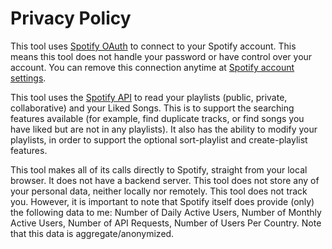 # Privacy Policy

This tool uses [Spotify OAuth](https://developer.spotify.com/documentation/general/guides/authorization/) to connect to your Spotify account. This means this tool does not handle your password or have control over your account. You can remove this connection anytime at [Spotify account settings](https://www.spotify.com/us/account/apps/).

This tool uses the [Spotify API](https://developer.spotify.com/documentation/web-api/) to read your playlists (public, private, collaborative) and your Liked Songs. This is to support the searching features available (for example, find duplicate tracks, or find songs you have liked but are not in any playlists). It also has the ability to modify your playlists, in order to support the optional sort-playlist and create-playlist features.

This tool makes all of its calls directly to Spotify, straight from your local browser. It does not have a backend server. This tool does not store any of your personal data, neither locally nor remotely. This tool does not track you. However, it is important to note that Spotify itself does provide (only) the following data to me: Number of Daily Active Users, Number of Monthly Active Users, Number of API Requests, Number of Users Per Country. Note that this data is aggregate/anonymized.